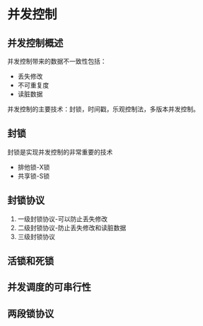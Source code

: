 # 并发控制

## 并发控制概述

并发控制带来的数据不一致性包括：

* 丢失修改
* 不可重复度
* 读脏数据

并发控制的主要技术：封锁，时间戳，乐观控制法，多版本并发控制。



## 封锁

封锁是实现并发控制的非常重要的技术

* 排他锁-X锁
* 共享锁-S锁



## 封锁协议

1. 一级封锁协议-可以防止丢失修改
2. 二级封锁协议-防止丢失修改和读脏数据
3. 三级封锁协议



## 活锁和死锁



## 并发调度的可串行性



## 两段锁协议


